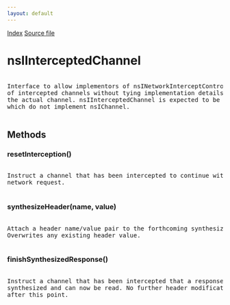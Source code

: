 ```yaml
---
layout: default
---
```

<div id='links'><a href="../index.html">Index</a>
<a href="http://dxr.mozilla.org/mozilla-central/source/netwerk/base/public/nsINetworkInterceptController.idl">Source file</a>
</div>

# nsIInterceptedChannel #
<pre>  
Interface to allow implementors of nsINetworkInterceptController to control the behaviour  
of intercepted channels without tying implementation details of the interception to  
the actual channel. nsIInterceptedChannel is expected to be implemented by objects  
which do not implement nsIChannel.  
  
</pre>
## Methods ##

### resetInterception() ###
<pre>  
Instruct a channel that has been intercepted to continue with the original  
network request.  
  
</pre>
### synthesizeHeader(name, value) ###
<pre>  
Attach a header name/value pair to the forthcoming synthesized response.  
Overwrites any existing header value.  
  
</pre>
### finishSynthesizedResponse() ###
<pre>  
Instruct a channel that has been intercepted that a response has been  
synthesized and can now be read. No further header modification is allowed  
after this point.  
  
</pre>